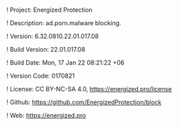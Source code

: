 ! Project: Energized Protection

! Description: ad.porn.malware blocking.

! Version: 6.32.0810.22.01.017.08

! Build Version: 22.01.017.08

! Build Date: Mon, 17 Jan 22 08:21:22 +06

! Version Code: 0170821

! License: CC BY-NC-SA 4.0, https://energized.pro/license

! Github: https://github.com/EnergizedProtection/block

! Web: https://energized.pro
